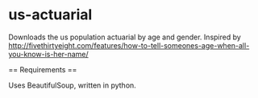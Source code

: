 us-actuarial
============

Downloads the us population actuarial by age and gender. Inspired by http://fivethirtyeight.com/features/how-to-tell-someones-age-when-all-you-know-is-her-name/

== Requirements ==

Uses BeautifulSoup, written in python.


